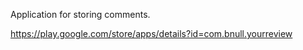 Application for storing comments.

https://play.google.com/store/apps/details?id=com.bnull.yourreview
